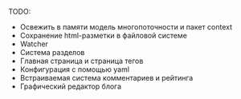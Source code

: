 TODO:
- Освежить в памяти модель многопоточности и пакет context
- Сохранение html-разметки в файловой системе
- Watcher
- Система разделов
- Главная страница и страница тегов
- Конфигурация с помощью yaml
- Встраиваемая система комментариев и рейтинга
- Графический редактор блога
